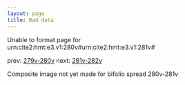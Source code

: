 ```yaml
---
layout: page
title: Bad data
---
```


Unable to format page for urn:cite2:hmt:e3.v1:280v#urn:cite2:hmt:e3.v1:281v#

prev: [279v-280v](../279v-280v/) next: [281v-282v](../281v-282v/)

Composite image not yet made for bifolio spread 280v-281v

